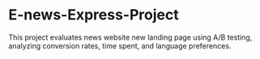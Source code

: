 # E-news-Express-Project
This project evaluates news website new landing page using A/B testing, analyzing conversion rates, time spent, and language preferences.
